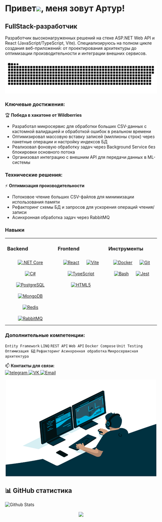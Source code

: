 Привет![](https://user-images.githubusercontent.com/18350557/176309783-0785949b-9127-417c-8b55-ab5a4333674e.gif), меня зовут Артур!
==========================================================================================================================================

FullStack-разработчик
---------------------

Разработчик высоконагруженных решений на стеке ASP.NET Web API и React (JavaScript/TypeScript, Vite). Специализируюсь на полном цикле создания веб-приложений: от проектирования архитектуры до оптимизации производительности и интеграции внешних сервисов.

<p align="center">
 <img width="600" src="github-snake.svg" alt="snake"/>
</p>

### Ключевые достижения:
🏆 **Победа в хакатоне от Wildberries**  
- Разработал микросервис для обработки больших CSV-данных с кастомной валидацией и обработкой ошибок в реальном времени  
- Оптимизировал массовую вставку записей (миллионы строк) через пакетные операции и настройку индексов БД  
- Реализовал фоновую обработку задач через Background Service без блокировки основного потока  
- Организовал интеграцию с внешним API для передачи данных в ML-системы  

### Технические решения:
⚡ **Оптимизация производительности**  
- Потоковое чтение больших CSV-файлов для минимизации использования памяти  
- Рефакторинг схемы БД и запросов для ускорения операций чтения/записи  
- Асинхронная обработка задач через RabbitMQ  

### Навыки
<table>
  <tr>
    <td valign="top" width="33%">
      <h3>Backend</h3>
      <div align="center">  
        <a href="https://dotnet.microsoft.com/" target="_blank"><img style="margin: 10px" src="https://profilinator.rishav.dev/skills-assets/dotnetcore.png" alt=".NET Core" height="50" /></a>
        <a href="https://docs.microsoft.com/en-us/dotnet/csharp/" target="_blank"><img style="margin: 10px" src="https://profilinator.rishav.dev/skills-assets/csharp-original.svg" alt="C#" height="50" /></a>
        <a href="https://www.postgresql.org/" target="_blank"><img style="margin: 10px" src="https://profilinator.rishav.dev/skills-assets/postgresql-original-wordmark.svg" alt="PostgreSQL" height="50" /></a>
        <a href="https://www.mongodb.com/" target="_blank"><img style="margin: 10px" src="https://profilinator.rishav.dev/skills-assets/mongodb-original-wordmark.svg" alt="MongoDB" height="50" /></a>
        <a href="https://redis.io/" target="_blank"><img style="margin: 10px" src="https://profilinator.rishav.dev/skills-assets/redis-original-wordmark.svg" alt="Redis" height="50" /></a>
        <a href="https://www.rabbitmq.com/" target="_blank"><img style="margin: 10px" src="https://profilinator.rishav.dev/skills-assets/rabbitmq-icon.svg" alt="RabbitMQ" height="50" /></a>
      </div>
    </td>
    <td valign="top" width="33%">
      <h3>Frontend</h3>
      <div align="center">  
        <a href="https://reactjs.org/" target="_blank"><img style="margin: 10px" src="https://profilinator.rishav.dev/skills-assets/react-original-wordmark.svg" alt="React" height="50" /></a>
        <a href="https://vitejs.dev/" target="_blank"><img style="margin: 10px" src="https://vitejs.dev/logo.svg" alt="Vite" height="50" /></a>
        <a href="https://www.typescriptlang.org/" target="_blank"><img style="margin: 10px" src="https://profilinator.rishav.dev/skills-assets/typescript-original.svg" alt="TypeScript" height="50" /></a>
        <a href="https://en.wikipedia.org/wiki/HTML5" target="_blank"><img style="margin: 10px" src="https://profilinator.rishav.dev/skills-assets/html5-original-wordmark.svg" alt="HTML5" height="50" /></a>
      </div>
    </td>
    <td valign="top" width="33%">
      <h3>Инструменты</h3>
      <div align="center">  
        <a href="https://www.docker.com/" target="_blank"><img style="margin: 10px" src="https://profilinator.rishav.dev/skills-assets/docker-original-wordmark.svg" alt="Docker" height="50" /></a>
        <a href="https://github.com/" target="_blank"><img style="margin: 10px" src="https://profilinator.rishav.dev/skills-assets/git-scm-icon.svg" alt="Git" height="50" /></a>
        <a href="https://www.gnu.org/software/bash/" target="_blank"><img style="margin: 10px" src="https://profilinator.rishav.dev/skills-assets/gnu_bash-icon.svg" alt="Bash" height="50" /></a>
        <a href="https://jestjs.io/" target="_blank"><img style="margin: 10px" src="https://profilinator.rishav.dev/skills-assets/jest.svg" alt="Jest" height="50" /></a>
      </div>
    </td>
  </tr>
</table>

### Дополнительные компетенции:
`Entity Framework` `LINQ` `REST API` `Web API` `Docker Compose` `Unit Testing` `Оптимизация БД` 
`Рефакторинг` `Асинхронная обработка` `Микросервисная архитектура`

:mailbox: **Контакты для связи**:  
<a href="https://t.me/Bebekon1240">
  <img src="https://cdn-icons-png.flaticon.com/512/2111/2111646.png" width="20" height="20" alt="telegram" />
</a>
<a href="https://vk.com/kupiotday">
  <img src="https://cdn-icons-png.flaticon.com/512/145/145813.png" width="20" height="20" alt="VK"/>
</a>
<a href="mailto:arturqweasd@yandex.ru">
  <img src="https://www.pinclipart.com/picdir/big/172-1724749_email-us-atlantic-city-logo-clipart.png" width="20" height="20" alt="Email"/>
</a>

<p align="center">
 <img alt="GIF" src="code.gif?raw=true" width="500" height="320" />
</p>

## 📊 GitHub статистика
![Github Stats](https://github-readme-stats.vercel.app/api?username=Jam721&hide=contribs,prs&show_icons=true&bg_color=0d1116&title_color=ce09ec&text_color=a4aacb&icon_color=007ec6)

<div align="center">
<img src="https://komarev.com/ghpvc/?username=Jam721&&style=flat-square" align="center" />
</div>
